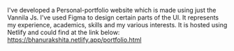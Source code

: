 I've developed a Personal-portfolio website which is made using just the Vannila Js. I've used Figma to design certain parts of the UI. It represents my experience, academics, skills and my various interests.
It is hosted using Netlify and could find at the link below:
https://bhanurakshita.netlify.app/portfolio.html
